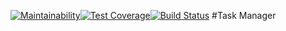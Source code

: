 [![Maintainability](https://api.codeclimate.com/v1/badges/f96eda2e19c0f5c7741b/maintainability)](https://codeclimate.com/github/RomanVr/project-lvl4-s407/maintainability)[![Test Coverage](https://api.codeclimate.com/v1/badges/f96eda2e19c0f5c7741b/test_coverage)](https://codeclimate.com/github/RomanVr/project-lvl4-s407/test_coverage)[![Build Status](https://travis-ci.org/RomanVr/project-lvl4-s407.svg?branch=master)](https://travis-ci.org/RomanVr/project-lvl4-s407)
#Task Manager
